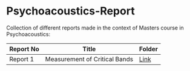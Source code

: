 # Psychoacoustics-Report

Collection of different reports made in the context of Masters course in Psychoacoustics:

| Report No | Title | Folder |
| -------- | ------- | -------|
| Report 1 | Measurement of Critical Bands | [Link](https://github.com/ManuelMPinto/Psychoacoustics-Report/blob/main/report1) |

